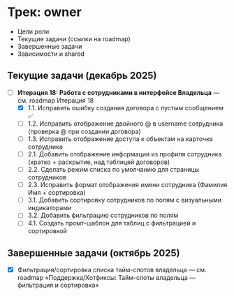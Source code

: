 # Трек: owner

- Цели роли
- Текущие задачи (ссылки на roadmap)
- Завершенные задачи
- Зависимости и shared

## Текущие задачи (декабрь 2025)
- [ ] **Итерация 18: Работа с сотрудниками в интерфейсе Владельца** — см. roadmap Итерация 18
  - [x] 1.1. Исправить ошибку создания договора с пустым сообщением ✅
  - [ ] 1.2. Исправить отображение двойного @ в username сотрудника (проверка @ при создании договора)
  - [ ] 1.3. Исправить отображение доступа к объектам на карточке сотрудника
  - [ ] 2.1. Добавить отображение информации из профиля сотрудника (кратко + раскрытие, над таблицей договоров)
  - [ ] 2.2. Сделать режим списка по умолчанию для страницы сотрудников
  - [ ] 2.3. Исправить формат отображения имени сотрудника (Фамилия Имя + сортировка)
  - [ ] 3.1. Добавить сортировку сотрудников по полям с визуальными индикаторами
  - [ ] 3.2. Добавить фильтрацию сотрудников по полям
  - [ ] 4.1. Создать промт-шаблон для таблиц с фильтрацией и сортировкой

## Завершенные задачи (октябрь 2025)
- [x] Фильтрация/сортировка списка тайм-слотов владельца — см. roadmap «Поддержка/Хотфиксы: Тайм-слоты владельца — фильтрация и сортировка»
